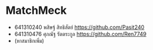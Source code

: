 # MatchMeck


- 641310240 พสิษฐ์ สิทธิสัตย์ https://github.com/Pasit240
- 641310476 ศุภณัฐ รัตตระกูล https://github.com/Ren7749
- (หาสมาชิกเพิ่ม)
